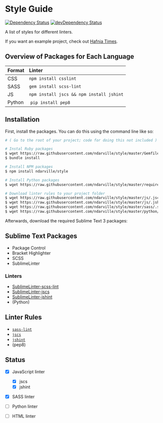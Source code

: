 Style Guide
===========
[![Dependency Status](https://gemnasium.com/ndarville/style.svg)](https://gemnasium.com/ndarville/style) [![devDependency Status](https://david-dm.org/ndarville/style/dev-status.svg)](https://david-dm.org/ndarville/style#info=devDependencies)

A list of styles for different linters.

If you want an example project, check out [Hafnia Times][hafnia].

Overview of Packages for Each Language
--------------------------------------
 Format | Linter
:-------|:-----------------------------------------
 CSS    | `npm install csslint`
 SASS   | `gem install scss-lint`
 JS     | `npm install jscs && npm install jshint`
 Python | `pip install pep8`

Installation
------------
First, install the packages. You can do this using the command line like so:

```sh
# ( Go to the root of your project; code for doing this not included )

# Instal Ruby packages
$ wget https://raw.githubusercontent.com/ndarville/style/master/Gemfile
$ bundle install

# Install NPM packages
$ npm install ndarville/style

# Install Python packages
$ wget https://raw.githubusercontent.com/ndarville/style/master/requirements.txt

# Download linter rules to your project folder
$ wget https://raw.githubusercontent.com/ndarville/style/master/js/.jscsrc
$ wget https://raw.githubusercontent.com/ndarville/style/master/js/.jshintrc
$ wget https://raw.githubusercontent.com/ndarville/style/master/sass/.scss-lint.yml
$ wget https://raw.githubusercontent.com/ndarville/style/master/python/.pep8
```

Afterwards, download the required Sublime Text 3 packages:

Sublime Text Packages
---------------------
* Package Control
* Bracket Highlighter
* SCSS
* SublimeLinter

### Linters ###
* [SublimeLinter-scss-lint](https://github.com/attenzione/SublimeLinter-scss-lint)
* [SublimeLinter-jscs](https://github.com/SublimeLinter/SublimeLinter-jscs)
* [SublimeLinter-jshint](https://github.com/SublimeLinter/SublimeLinter-jshint)
* (Python)

Linter Rules
------------
* [`sass-lint`](https://github.com/causes/scss-lint/blob/master/lib/scss_lint/linter/README.md)
* [`jscs`](http://jscs.info/rules)
* [`jshint`](http://jshint.com/docs/options/)
* (pep8)

Status
------
- [x] JavaScript linter
    - [x] jscs
    - [x] jshint
- [x] SASS linter
- [ ] Python linter
- [ ] HTML linter


[hafnia]: https://github.com/hafniatimes/hafniatimes.github.io
